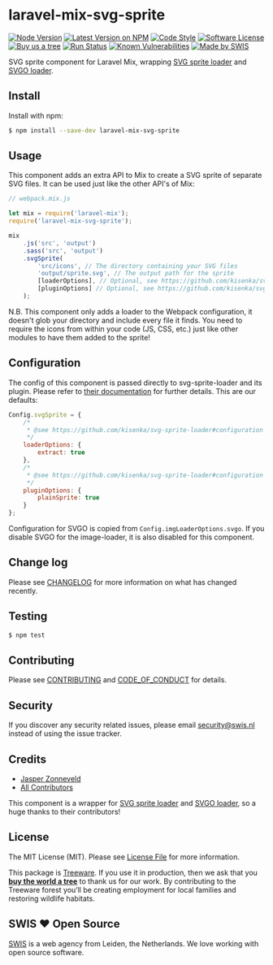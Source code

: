 # laravel-mix-svg-sprite

[![Node Version](https://img.shields.io/node/v/laravel-mix-svg-sprite.svg?style=flat-square)](https://www.npmjs.com/package/laravel-mix-svg-sprite)
[![Latest Version on NPM](https://img.shields.io/npm/v/laravel-mix-svg-sprite.svg?style=flat-square)](https://www.npmjs.com/package/laravel-mix-svg-sprite)
[![Code Style](https://img.shields.io/badge/code%20style-standard-brightgreen.svg?style=flat-square)](http://standardjs.com)
[![Software License](https://img.shields.io/github/license/swisnl/laravel-mix-svg-sprite.svg?style=flat-square)](LICENSE)
[![Buy us a tree](https://img.shields.io/badge/Treeware-%F0%9F%8C%B3-lightgreen.svg?style=flat-square)](https://plant.treeware.earth/swisnl/laravel-mix-svg-sprite)
[![Run Status](https://img.shields.io/travis/com/swisnl/laravel-mix-svg-sprite/master.svg?style=flat-square)](https://travis-ci.com/swisnl/laravel-mix-svg-sprite)
[![Known Vulnerabilities](https://img.shields.io/snyk/vulnerabilities/npm/laravel-mix-svg-sprite.svg?style=flat-square)](https://snyk.io/test/github/swisnl/laravel-mix-svg-sprite?targetFile=package.json)
[![Made by SWIS](https://img.shields.io/badge/%F0%9F%9A%80-made%20by%20SWIS-%230737A9.svg?style=flat-square)](https://www.swis.nl)

SVG sprite component for Laravel Mix, wrapping [SVG sprite loader](https://github.com/kisenka/svg-sprite-loader) and [SVGO loader](https://github.com/rpominov/svgo-loader).

## Install

Install with npm:
```bash
$ npm install --save-dev laravel-mix-svg-sprite
```

## Usage

This component adds an extra API to Mix to create a SVG sprite of separate SVG files.
It can be used just like the other API's of Mix:

```javascript
// webpack.mix.js

let mix = require('laravel-mix');
require('laravel-mix-svg-sprite');

mix
    .js('src', 'output')
    .sass('src', 'output')
    .svgSprite(
        'src/icons', // The directory containing your SVG files
        'output/sprite.svg', // The output path for the sprite
        [loaderOptions], // Optional, see https://github.com/kisenka/svg-sprite-loader#configuration
        [pluginOptions] // Optional, see https://github.com/kisenka/svg-sprite-loader#configuration
    );
```

N.B. This component only adds a loader to the Webpack configuration, it doesn't glob your directory and include every file it finds.
You need to require the icons from within your code (JS, CSS, etc.) just like other modules to have them added to the sprite!

## Configuration

The config of this component is passed directly to svg-sprite-loader and its plugin.
Please refer to [their documentation](https://github.com/kisenka/svg-sprite-loader#configuration) for further details.
This are our defaults:

```javascript
Config.svgSprite = {
    /*
     * @see https://github.com/kisenka/svg-sprite-loader#configuration
     */
    loaderOptions: {
        extract: true
    },
    /*
     * @see https://github.com/kisenka/svg-sprite-loader#configuration
     */
    pluginOptions: {
        plainSprite: true
    }    
};
```

Configuration for SVGO is copied from ``Config.imgLoaderOptions.svgo``.
If you disable SVGO for the image-loader, it is also disabled for this component.

## Change log

Please see [CHANGELOG](CHANGELOG.md) for more information on what has changed recently.

## Testing

``` bash
$ npm test
```

## Contributing

Please see [CONTRIBUTING](CONTRIBUTING.md) and [CODE_OF_CONDUCT](CODE_OF_CONDUCT.md) for details.

## Security

If you discover any security related issues, please email security@swis.nl instead of using the issue tracker.

## Credits

- [Jasper Zonneveld](https://github.com/JaZo)
- [All Contributors](../../contributors)

This component is a wrapper for [SVG sprite loader](https://github.com/kisenka/svg-sprite-loader/graphs/contributors) and [SVGO loader](https://github.com/rpominov/svgo-loader/graphs/contributors), so a huge thanks to their contributors!

## License

The MIT License (MIT). Please see [License File](LICENSE) for more information.

This package is [Treeware](https://treeware.earth). If you use it in production, then we ask that you [**buy the world a tree**](https://plant.treeware.earth/swisnl/laravel-mix-svg-sprite) to thank us for our work. By contributing to the Treeware forest you’ll be creating employment for local families and restoring wildlife habitats.

## SWIS :heart: Open Source

[SWIS](https://www.swis.nl) is a web agency from Leiden, the Netherlands. We love working with open source software.
